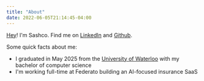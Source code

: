 ```yaml
---
title: "About"
date: 2022-06-05T21:14:45-04:00
---
```


[Hey](https://zombo.com/)! I'm Sashco. Find me on [LinkedIn](https://www.linkedin.com/in/sashco-mistelbacher/) and [Github](https://github.com/sashco-m).

Some quick facts about me:
- I graduated in May 2025 from the  [University of Waterloo](https://uwaterloo.ca/) with my bachelor of computer science
- I'm working full-time at Federato building an AI-focused insurance SaaS

<!--more-->
